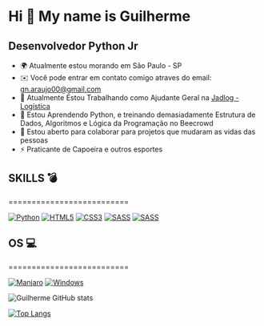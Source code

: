 Hi 👋 My name is Guilherme
==========================

Desenvolvedor Python Jr
-----------------------------

* 🌍  Atualmente estou morando em São Paulo - SP
* ✉️  Você pode entrar em contato comigo atraves do email: gn.araujo00@gmail.com
* 🚀  Atualmente Estou Trabalhando como Ajudante Geral na [Jadlog - Logística](https://www.jadlog.com.br/jadlog/home)
* 🧠  Estou Aprendendo Python, e treinando demasiadamente Estrutura de Dados, Algoritmos e Lógica da Programação no Beecrowd
* 🤝 Estou aberto para colaborar para projetos que mudaram as vidas das pessoas
* ⚡  Praticante de Capoeira e outros esportes

## SKILLS 💣
==========================

[![Python](https://img.shields.io/badge/Python-FFD43B?style=for-the-badge&logo=python&logoColor=blue)](https://www.python.org/)
[![HTML5](https://img.shields.io/badge/HTML5-E34F26?style=for-the-badge&logo=html5&logoColor=white)]()
[![CSS3](https://img.shields.io/badge/CSS3-1572B6?style=for-the-badge&logo=css3&logoColor=white)](https://www.python.org/)
[![SASS](https://img.shields.io/badge/Sass-CC6699?style=for-the-badge&logo=sass&logoColor=white)](https://sass-lang.com/)
[![SASS](https://img.shields.io/badge/Bootstrap-563D7C?style=for-the-badge&logo=bootstrap&logoColor=white)](https://sass-lang.com/)



## OS 💻
==========================

[![Manjaro](https://img.shields.io/badge/manjaro-35BF5C?style=for-the-badge&logo=manjaro&logoColor=white)](https://manjaro.org/)
[![Windows](https://img.shields.io/badge/Windows-0078D6?style=for-the-badge&logo=windows&logoColor=white)](https://www.microsoft.com/pt-br/windows/)

![Guilherme GitHub stats](https://github-readme-stats.vercel.app/api?username=guilherme-na&show_icons=true&theme=dracula)

[![Top Langs](https://github-readme-stats.vercel.app/api/top-langs/?username=guilherme-na&layout=compact)](https://github.com/anuraghazra/github-readme-stats)
